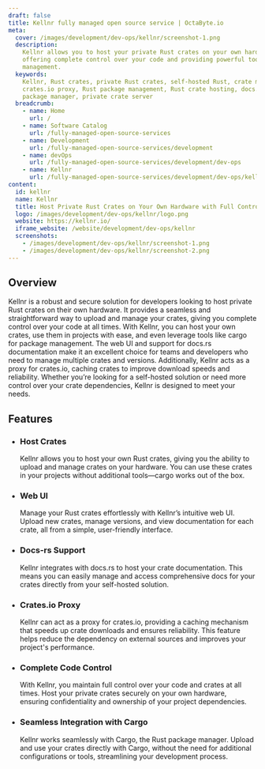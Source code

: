 ```yaml
---
draft: false
title: Kellnr fully managed open source service | OctaByte.io
meta:
  cover: /images/development/dev-ops/kellnr/screenshot-1.png
  description:
    Kellnr allows you to host your private Rust crates on your own hardware,
    offering complete control over your code and providing powerful tools for crate
    management.
  keywords:
    Kellnr, Rust crates, private Rust crates, self-hosted Rust, crate management,
    crates.io proxy, Rust package management, Rust crate hosting, docs.rs, self-hosted
    package manager, private crate server
  breadcrumb:
    - name: Home
      url: /
    - name: Software Catalog
      url: /fully-managed-open-source-services
    - name: Development
      url: /fully-managed-open-source-services/development
    - name: devOps
      url: /fully-managed-open-source-services/development/dev-ops
    - name: Kellnr
      url: /fully-managed-open-source-services/development/dev-ops/kellnr
content:
  id: kellnr
  name: Kellnr
  title: Host Private Rust Crates on Your Own Hardware with Full Control
  logo: /images/development/dev-ops/kellnr/logo.png
  website: https://kellnr.io/
  iframe_website: /website/development/dev-ops/kellnr
  screenshots:
    - /images/development/dev-ops/kellnr/screenshot-1.png
    - /images/development/dev-ops/kellnr/screenshot-2.png
---
```


## Overview

Kellnr is a robust and secure solution for developers looking to host private Rust crates on their own hardware. It provides a seamless and straightforward way to upload and manage your crates, giving you complete control over your code at all times. With Kellnr, you can host your own crates, use them in projects with ease, and even leverage tools like cargo for package management. The web UI and support for docs.rs documentation make it an excellent choice for teams and developers who need to manage multiple crates and versions. Additionally, Kellnr acts as a proxy for crates.io, caching crates to improve download speeds and reliability. Whether you’re looking for a self-hosted solution or need more control over your crate dependencies, Kellnr is designed to meet your needs.

## Features

- ### Host Crates

  Kellnr allows you to host your own Rust crates, giving you the ability to upload and manage crates on your hardware. You can use these crates in your projects without additional tools—cargo works out of the box.

- ### Web UI

  Manage your Rust crates effortlessly with Kellnr’s intuitive web UI. Upload new crates, manage versions, and view documentation for each crate, all from a simple, user-friendly interface.

- ### Docs-rs Support

  Kellnr integrates with docs.rs to host your crate documentation. This means you can easily manage and access comprehensive docs for your crates directly from your self-hosted solution.

- ### Crates.io Proxy

  Kellnr can act as a proxy for crates.io, providing a caching mechanism that speeds up crate downloads and ensures reliability. This feature helps reduce the dependency on external sources and improves your project's performance.

- ### Complete Code Control

  With Kellnr, you maintain full control over your code and crates at all times. Host your private crates securely on your own hardware, ensuring confidentiality and ownership of your project dependencies.

- ### Seamless Integration with Cargo

  Kellnr works seamlessly with Cargo, the Rust package manager. Upload and use your crates directly with Cargo, without the need for additional configurations or tools, streamlining your development process.
